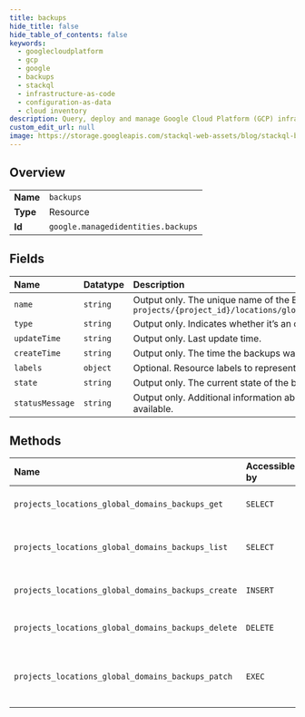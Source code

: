 ```yaml
---
title: backups
hide_title: false
hide_table_of_contents: false
keywords:
  - googlecloudplatform
  - gcp
  - google
  - backups
  - stackql
  - infrastructure-as-code
  - configuration-as-data
  - cloud inventory
description: Query, deploy and manage Google Cloud Platform (GCP) infrastructure and resources using SQL
custom_edit_url: null
image: https://storage.googleapis.com/stackql-web-assets/blog/stackql-blog-post-featured-image.png
---
```

  
    

## Overview
<table><tbody>
<tr><td><b>Name</b></td><td><code>backups</code></td></tr>
<tr><td><b>Type</b></td><td>Resource</td></tr>
<tr><td><b>Id</b></td><td><code>google.managedidentities.backups</code></td></tr>
</tbody></table>

## Fields
| Name | Datatype | Description |
|:-----|:---------|:------------|
| `name` | `string` | Output only. The unique name of the Backup in the form of `projects/{project_id}/locations/global/domains/{domain_name}/backups/{name}` |
| `type` | `string` | Output only. Indicates whether it’s an on-demand backup or scheduled. |
| `updateTime` | `string` | Output only. Last update time. |
| `createTime` | `string` | Output only. The time the backups was created. |
| `labels` | `object` | Optional. Resource labels to represent user provided metadata. |
| `state` | `string` | Output only. The current state of the backup. |
| `statusMessage` | `string` | Output only. Additional information about the current status of this backup, if available. |
## Methods
| Name | Accessible by | Required Params | Description |
|:-----|:--------------|:----------------|:------------|
| `projects_locations_global_domains_backups_get` | `SELECT` | `name` | Gets details of a single Backup. |
| `projects_locations_global_domains_backups_list` | `SELECT` | `parent` | Lists Backup in a given project. |
| `projects_locations_global_domains_backups_create` | `INSERT` | `parent` | Creates a Backup for a domain. |
| `projects_locations_global_domains_backups_delete` | `DELETE` | `name` | Deletes identified Backup. |
| `projects_locations_global_domains_backups_patch` | `EXEC` | `name` | Updates the labels for specified Backup. |
